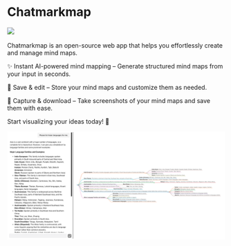 # Chatmarkmap

![](https://img.shields.io/badge/next.js-000000?style=for-the-badge&logo=nextdotjs&logoColor=white)

Chatmarkmap is an open-source web app that helps you effortlessly create and manage mind maps.

✨ Instant AI-powered mind mapping – Generate structured mind maps from your input in seconds.

📌 Save & edit – Store your mind maps and customize them as needed.

📸 Capture & download – Take screenshots of your mind maps and save them with ease.

Start visualizing your ideas today! 🚀

![](/docs/image.png)
